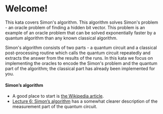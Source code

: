 ﻿# Welcome!

This kata covers Simon's algorithm. This algorithm solves Simon's problem - an oracle problem of finding a hidden bit vector. This problem is an example of an oracle problem that can be solved exponentially faster by a quantum algorithm than any known classical algorithm.

Simon's algorithm consists of two parts - a quantum circuit and a classical post-processing routine which calls the quantum circuit repeatedly and extracts the answer from the results of the runs. In this kata we focus on implementing the oracles to encode the Simon's problem and the quantum part of the algorithm; the classical part has already been implemented for you.

#### Simon’s algorithm
* A good place to start is [the Wikipedia article](https://en.wikipedia.org/wiki/Simon%27s_problem).
* [Lecture 6: Simon’s algorithm](https://cs.uwaterloo.ca/~watrous/CPSC519/LectureNotes/06.pdf) has a somewhat clearer description of the measurement part of the quantum circuit.
